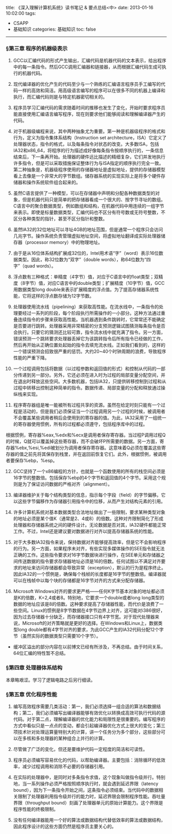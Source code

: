 title: 《深入理解计算机系统》读书笔记 & 要点总结<中>
date: 2013-01-16 10:02:00
tags:
- CSAPP
- 基础知识
categories: 基础知识
toc: false
---

### §第三章 程序的机器级表示

1. GCC以汇编代码的形式产生输出，汇编代码是机器代码的文本表示，给出程序中的每一条指令。然后GCC调用汇编器和链接器，从而根据汇编代码生成可执行的机器代码。

2. 现代编译器的优化产生的代码至少与一个熟练的汇编语言程序员手工编写的代码一样的高效和简洁。用高级语言编写的程序可以在很多不同的机器上编译和执行，而汇编代码则是与特定机器密切相关的。

3. 程序员学习汇编代码的需求随着时间的推移也发生了变化，开始时要求程序员能直接使用汇编语言编写程序，现在则要求他们能够阅读和理解编译器产生的代码。

4. 对于机器级编程来说，其中两种抽象尤为重要。第一种是机器级程序的格式和行为，定义为指令集体系结构（Instruction set architecture，ISA）它定义了处理器状态，指令的格式，以及每条指令对状态的改变。大多数ISA，包括IA32和x86_64，将程序的行为描述成好像每条指令按顺序执行的，一条信息结束后，下一条再开始。处理器的硬件远比描述的精细复杂，它们并发地执行许多指令，但是可以采取措施保证整体行为与ISA指定的顺序执行完全一致。第二种抽象是，机器级程序使用的存储器地址是虚拟地址，提供的存储器模型看上去像是一个非常大的字节数组。储存器系统的实现实际上是将多个硬件存储器和操作系统软件组合起来的。

5. 虽然C语言提供了一种模型，可以在存储器中声明和分配各种数据类型的对象，但是机器代码只是简单的把存储器看成一个很大的、按字节寻址的数组。C语言中的聚合数据类型，例如数组和结构，在机器代码中用连续的一组字节来表示。即使是标量数据类型，汇编代码也不区分有符号数或无符号整数，不区分各种类型的指针，甚至不区分指针和整数。

6. 虽然IA32的32位地址可以寻址4GB的地址范围，但是通常一个程序只会访问几兆字节。操作系统负责管理虚拟地址空间，将虚拟地址翻译成实际处理器储存器（processor memory）中的物理地址。

7. 由于是从16位体系结构扩展成32位的，Intel用术语“字”（word）表示16位数据类型。因此，称32位数为“双字”（double words），称64位数为“四字”（quad words）。

<!-- more -->

8. 浮点数有三种格式：单精度（4字节）值，对应于C语言中的float类型；双精度（8字节）值，对应C语言中的double类型；扩展精度（10字节）值，GCC用数据类型long double来表示扩展精度的浮点值。为了提高存储器系统性能，它将这样的浮点数存储为12字节数。

9. 处理器使用流水线（pipelining）来获取高性能。在流水线中，一条指令的处理要经过一系列的阶段，每个阶段执行所需操作的一小部分。这种方法通过重叠连续指令的步骤来获取高性能。当机器遇到条件跳转时，它常常还不能确定是否要进行跳转。处理器采用非常精密的分支预测逻辑试图猜测每条指令是否会执行。只要它的猜测还比较可靠，指令流水线中就充满了指令。另一方面，错误预测一个跳转要求处理器丢掉它为该跳转指令后所有指令已经做的工作，然后再开始从正确位置处起始的指令去填充流水线。正如我们看到的，这样的一个错误预测会招致很严重的惩罚。大约20~40个时钟周期的浪费，导致程序性能的严重下降。

10. 一个过程调用包括将数据（以过程参数和返回值的形式）和控制从代码的一部分传递到另一部分。另外，它还必须在进入时为过程的局部变量分配空间，并在退出时释放这些空间。大多数机器，包括IA32，只提供转移控制到过程和从过程中转移出控制这种简单的指令。数据传递、局部变量的分配和释放通过操纵栈来实现。

11. 程序寄存器组是唯一能被所有过程共享的资源。虽然在给定时刻只能有一个过程是活动的，但是我们必须保证当一个过程调用另一个过程的时候，被调用者不会覆盖某些调用者稍后会使用到的寄存器的值。为此，IA32采用了一组统一的寄存器使用惯例，所有的过程都必须遵守，包括程序库中的过程。

根据惯例，寄存器%eax,%edx和%ecx是调用者保存寄存器。当过程P调用过程Q的时候，Q就可以覆盖掉这些寄存器，而不会破坏P所需要的数据。另一方面，寄存器%ebx,%esi,%edi被划分为调用者保存寄存器。这意味着Q必须在覆盖这些寄存器的值之前先将其保存到栈里，并在返回前恢复它们。此外，根据惯例，被调用者要保存%ebp，%esp。

12. GCC坚持了一个x86编程的方针，也就是一个函数使用的所有的栈空间必须是16字节的整数倍。包括保存%ebp的4个字节和返回值的4个字节。采用这个规则是为了保证访问数据的严格对齐（alignment）。

13. 编译器维护关于每个结构类型的信息，指示每个字段（field）的字节偏移。它以这些字节偏移作为存储器引用指令中的位移，从而产生对结构元素的引用。

14. 许多计算机系统对基本数据类型合法地址做出了一些限制，要求某种类型对象的地址必须是某个值K（通常是2、4或8）的倍数。这种对齐限制简化了形成处理器和存储器系统之间的硬件设计。无论数据是否对其，IA32硬件都能正常工作。不过，Intel还是建议要对数据进行对齐以提高存储器系统的性能。

15. 对于大多数IA32指令来说，保持数据对齐能够提高效率，但是它不会影响程序的行为。另一方面，如果程序未对齐，有些实现多媒体操作的SEE指令就无法正确的工作。这些指令要求对16字节数据块进行操作，在SEE单元和存储器之间传送数据的指令要求存储器地址必须是16的倍数。任何试图以不满足对齐要求的地址来访问存储器都会导致异常（exception），默认的行为是程序终止。因此IA32的一个惯例是，确保每个栈帧的长度都是16字节的整数倍。编译器就可以在栈帧中以每个块的存储都是16字节对齐的方式来分配存储器。

16. Microsoft Windows对齐的要求更严格——任何K字节基本对象的地址都必须是K的倍数，K=2,4或者8。特别地，它要求一个double或者long long类型的数据的地址应该是8的倍数。这种要求提高了存储器性能，而代价是浪费了一些空间。Linux的惯例是8字节数据在4字节边界上对齐，这可能对i386很好，因为过去存储器十分缺乏，而存储器接口只有4字节宽。对于现代处理器来说，Microsoft的对齐策略就是更好的选择。在Windows和Linux上，数据类型long double都有4字节对齐的要求，为此GCC产生的IA32代码分配12个字节（虽然实际的数据类型只需要10个字节）。

* 缓冲区溢出的部分内容在以前博文已经有所涉及，不再总结。由于时间关系，64位汇编的特性暂不总结。

### §第四章 处理器体系结构

本章略艰涩。学习了逻辑电路之后另行细读。

### §第五章 优化程序性能

1. 编写高效程序需要几类活动：第一，我们必须选择一组合适的算法和数据结构；第二，我们必须编写出编译器能够有效优化以转换成高效可执行代码的源代码。对于第二点，理解编译器的优化能力和局限性是很重要的。编写程序的方式中看似只是一点点的变动，都会引起编译器优化方式上很大的变化；第三项技术针对处理运算量特别大的计算，讲一个任务分为多个部分，这些部分可以在多核和多处理器的某种组合上并行的计算。

2. 尽管做了广泛的变化，但还是要维护代码一定程度的简洁和可读性。

3. 程序员必须编写容易优化的代码，以帮助编译器。主要包括：消除循环的低效率，减少过程调用和消除不必要的存储器引用。

4. 在实际的处理器中，是同时对多条指令求值，这个现象叫做指令级并行。特别地，当一系列操作必须严格按照顺序执行时，就会遇到延迟界限（latency bound），因为下一条指令开始之间，这条指令必须结束。当代码中的数据相关限制了处理器利用指令级并行的能力时，延迟界限会限制程序性能。吞吐量界限（throughput bound）刻画了处理器单元的原始计算能力。这个界限是程序性能的终极限制。

5. 没有任何编译器能用一个好的算法或数据结构代替低效率的算法或数据结构，因此程序设计的这些方面仍然是程序员主要关心的。